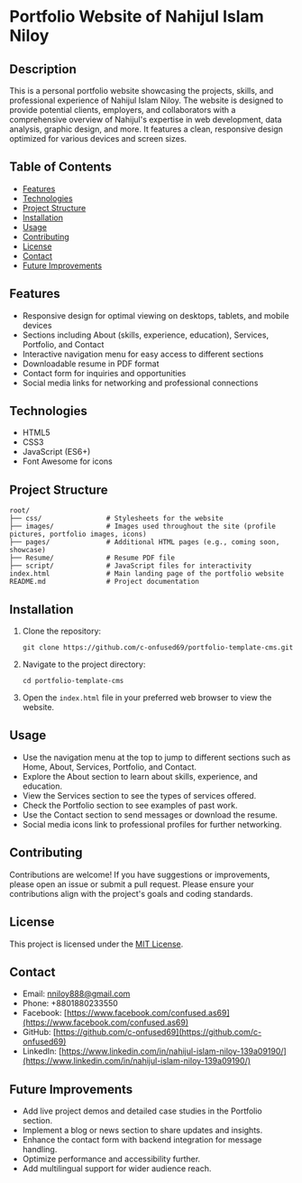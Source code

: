 # Portfolio Website of Nahijul Islam Niloy

## Description
This is a personal portfolio website showcasing the projects, skills, and professional experience of Nahijul Islam Niloy. The website is designed to provide potential clients, employers, and collaborators with a comprehensive overview of Nahijul's expertise in web development, data analysis, graphic design, and more. It features a clean, responsive design optimized for various devices and screen sizes.

## Table of Contents
- [Features](#features)
- [Technologies](#technologies)
- [Project Structure](#project-structure)
- [Installation](#installation)
- [Usage](#usage)
- [Contributing](#contributing)
- [License](#license)
- [Contact](#contact)
- [Future Improvements](#future-improvements)

## Features
- Responsive design for optimal viewing on desktops, tablets, and mobile devices
- Sections including About (skills, experience, education), Services, Portfolio, and Contact
- Interactive navigation menu for easy access to different sections
- Downloadable resume in PDF format
- Contact form for inquiries and opportunities
- Social media links for networking and professional connections

## Technologies
- HTML5
- CSS3
- JavaScript (ES6+)
- Font Awesome for icons

## Project Structure
```
root/
├── css/                # Stylesheets for the website
├── images/             # Images used throughout the site (profile pictures, portfolio images, icons)
├── pages/              # Additional HTML pages (e.g., coming soon, showcase)
├── Resume/             # Resume PDF file
├── script/             # JavaScript files for interactivity
index.html              # Main landing page of the portfolio website
README.md               # Project documentation
```

## Installation
1. Clone the repository:
   ```
   git clone https://github.com/c-onfused69/portfolio-template-cms.git
   ```
2. Navigate to the project directory:
   ```
   cd portfolio-template-cms
   ```
3. Open the `index.html` file in your preferred web browser to view the website.

## Usage
- Use the navigation menu at the top to jump to different sections such as Home, About, Services, Portfolio, and Contact.
- Explore the About section to learn about skills, experience, and education.
- View the Services section to see the types of services offered.
- Check the Portfolio section to see examples of past work.
- Use the Contact section to send messages or download the resume.
- Social media icons link to professional profiles for further networking.

## Contributing
Contributions are welcome! If you have suggestions or improvements, please open an issue or submit a pull request. Please ensure your contributions align with the project's goals and coding standards.

## License
This project is licensed under the [MIT License](https://opensource.org/licenses/MIT).

## Contact
- Email: nniloy888@gmail.com
- Phone: +8801880233550
- Facebook: [https://www.facebook.com/confused.as69](https://www.facebook.com/confused.as69)
- GitHub: [https://github.com/c-onfused69](https://github.com/c-onfused69)
- LinkedIn: [https://www.linkedin.com/in/nahijul-islam-niloy-139a09190/](https://www.linkedin.com/in/nahijul-islam-niloy-139a09190/)

## Future Improvements
- Add live project demos and detailed case studies in the Portfolio section.
- Implement a blog or news section to share updates and insights.
- Enhance the contact form with backend integration for message handling.
- Optimize performance and accessibility further.
- Add multilingual support for wider audience reach.
